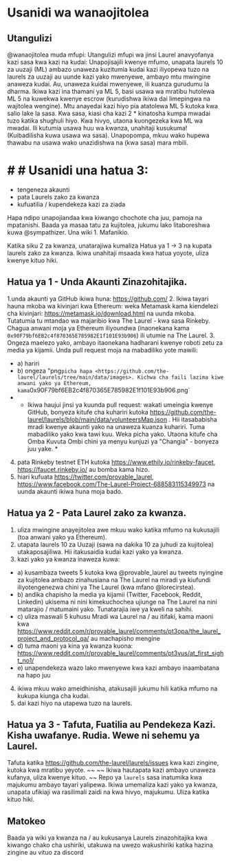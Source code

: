 # Usanidi wa wanaojitolea

## Utangulizi

@wanaojitolea muda mfupi:
Utangulizi mfupi wa jinsi Laurel anavyofanya kazi sasa kwa kazi na kudai:
Unapojisajili kwenye mfumo, unapata laurels 10 za uuzaji (ML) ambazo unaweza kuzitumia kudai kazi iliyopewa tuzo na laurels za uuzaji au uunde kazi yako mwenyewe, ambayo mtu mwingine anaweza kudai. Au, unaweza kuidai mwenyewe, ili kuanza gurudumu la dharma.
Ikiwa kazi ina thamani ya ML 5, basi usawa wa mratibu hutolewa ML 5 na kuwekwa kwenye escrow (kurudishwa ikiwa dai limepingwa na wajitolea wengine). Mtu anayedai kazi hiyo pia atatolewa ML 5 kutoka kwa salio lake la sasa. Kwa sasa, kiasi cha kazi 2 * kinatosha kumpa mwadai tuzo katika shughuli hiyo. Kwa hivyo, utaona kuongezeka kwa ML wa mwadai.
Ili kutumia usawa huu wa kwanza, unahitaji kusukuma! (Kuibadilisha kuwa usawa wa sasa). Unapopompa, mkuu wako hupewa thawabu na usawa wako unazidishwa na (kwa sasa) mara mbili.

# # # Usanidi una hatua 3:

- tengeneza akaunti
- pata Laurels zako za kwanza
- kufuatilia / kupendekeza kazi za ziada

Hapa ndipo unapojiandaa kwa kiwango chochote cha juu, pamoja na mpatanishi. Baada ya masaa tatu za kujitolea, jukumu lako litaboreshwa kuwa @sympathizer. Una wiki 1. Mafanikio.

Katika siku 2 za kwanza, unatarajiwa kumaliza Hatua ya 1 -> 3 na kupata laurels zako za kwanza. Ikiwa unahitaji msaada kwa hatua yoyote, uliza kwenye kituo hiki.

## Hatua ya 1 - Unda Akaunti Zinazohitajika.
1.unda akaunti ya GitHub ikiwa huna: <https://github.com/>
2. Ikiwa tayari hauna mkoba wa kivinjari kwa Ethereum: weka Metamask kama kiendelezi cha kivinjari: <https://metamask.io/download.html> na uunda mkoba. Tutatumia tu mtandao wa majaribio kwa The Laurel - kwa sasa Rinkeby. Chagua anwani moja ya Ethereum iliyoundwa (inaonekana kama `0x90F79bf6EB2c4f870365E785982E1f101E93b906`) ili utumie na The Laurel.
3. Ongeza maelezo yako, ambayo itaonekana hadharani kwenye roboti zetu za media ya kijamii. Unda pull request moja na mabadiliko yote mawili:
- a) hariri
- b) ongeza "png` picha hapa <https://github.com/the-laurel/laurels/tree/main/data/images>. Kichwa cha faili lazima kiwe anwani yako ya Ethereum, kama `0x90F79bf6EB2c4f870365E785982E1f101E93b906.png`
- * Ikiwa haujui jinsi ya kuunda pull request: wakati umeingia kwenye GitHub, bonyeza kitufe cha kuhariri kutoka <https://github.com/the-laurel/laurels/blob/main/data/volunteersMap.json> . Hii itasababisha mradi kwenye akaunti yako na unaweza kuanza kuhariri. Tuma mabadiliko yako kwa tawi kuu. Weka picha yako. Utaona kitufe cha Omba Kuvuta Ombi chini ya menyu kunjuzi ya "Changia" - bonyeza juu yake. *
4. pata Rinkeby testnet ETH kutoka <https://www.ethily.io/rinkeby-faucet>, <https://faucet.rinkeby.io/> au bomba kama hizo.
5. hiari kufuata <https://twitter.com/provable_laurel>, <https://www.facebook.com/The-Laurel-Project-688583115349973> na uunda akaunti ikiwa huna moja bado.

## Hatua ya 2 - Pata Laurel zako za kwanza.
1. uliza mwingine anayejitolea awe mkuu wako katika mfumo na kukusajili (toa anwani yako ya Ethereum).
2. utapata laurels 10 za Uuzaji (sawa na dakika 10 za juhudi za kujitolea) utakaposajiliwa. Hii itakusaidia kudai kazi yako ya kwanza.
3. kazi yako ya kwanza inaweza kuwa:
- a) kusambaza tweets 5 kutoka kwa @provable_laurel au tweets nyingine za kujitolea ambazo zinahusiana na The Laurel na miradi ya kiufundi iliyotengenezwa chini ya The Laurel (kwa mfano @lorecirstea).
- b) andika chapisho la media ya kijamii (Twitter, Facebook, Reddit, Linkedin) ukisema ni nini kimekuchochea ujiunge na The Laurel na nini matarajio / matumaini yako. Tunatarajia iwe ya kweli na sahihi.
- c) uliza maswali 5 kuhusu Mradi wa Laurel na / au itifaki, kama maoni kwa https://www.reddit.com/r/provable_laurel/comments/pt3opa/the_laurel_project_and_protocol_qa/ au machapisho mengine
- d) tuma maoni ya kina ya kwanza kuona: https://www.reddit.com/r/provable_laurel/comments/pt3vus/at_first_sight_no1/
- e) unapendekeza wazo lako mwenyewe kwa kazi ambayo inaambatana na hapo juu
4. ikiwa mkuu wako ameidhinisha, atakusajili jukumu hili katika mfumo na kukupa kiunga cha kudai.
5. dai kazi hiyo na utapewa tuzo na laurels.

## Hatua ya 3 - Tafuta, Fuatilia au Pendekeza Kazi. Kisha uwafanye. Rudia. Wewe ni sehemu ya Laurel.
Tafuta katika https://github.com/the-laurel/laurels/issues kwa kazi zingine, kutoka kwa mratibu yeyote. ~~
~~ Ikiwa hautapata kazi ambayo unaweza kufanya, uliza kwenye kituo. ~~
 Repo ya `laurels` sasa inatumika kwa majukumu ambayo tayari yalipewa. Ikiwa umemaliza kazi yako ya kwanza, unapata ufikiaji wa rasilimali zaidi na kwa hivyo, majukumu. Uliza katika kituo hiki.

## Matokeo
Baada ya wiki ya kwanza na / au kukusanya Laurels zinazohitajika kwa kiwango chako cha ushiriki, utakuwa na uwezo wakushiriki katika hazina zingine au vituo za discord